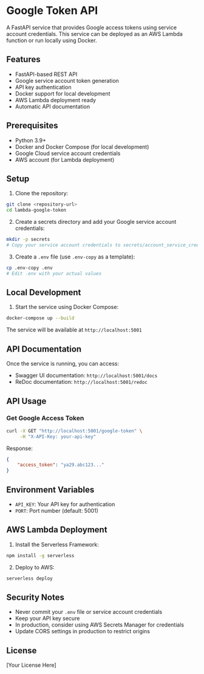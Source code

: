# Google Token API

A FastAPI service that provides Google access tokens using service account credentials. This service can be deployed as an AWS Lambda function or run locally using Docker.

## Features

- FastAPI-based REST API
- Google service account token generation
- API key authentication
- Docker support for local development
- AWS Lambda deployment ready
- Automatic API documentation

## Prerequisites

- Python 3.9+
- Docker and Docker Compose (for local development)
- Google Cloud service account credentials
- AWS account (for Lambda deployment)

## Setup

1. Clone the repository:
```bash
git clone <repository-url>
cd lambda-google-token
```

2. Create a secrets directory and add your Google service account credentials:
```bash
mkdir -p secrets
# Copy your service account credentials to secrets/account_service_credentials.json
```

3. Create a `.env` file (use `.env-copy` as a template):
```bash
cp .env-copy .env
# Edit .env with your actual values
```

## Local Development

1. Start the service using Docker Compose:
```bash
docker-compose up --build
```

The service will be available at `http://localhost:5001`

## API Documentation

Once the service is running, you can access:
- Swagger UI documentation: `http://localhost:5001/docs`
- ReDoc documentation: `http://localhost:5001/redoc`

## API Usage

### Get Google Access Token

```bash
curl -X GET "http://localhost:5001/google-token" \
     -H "X-API-Key: your-api-key"
```

Response:
```json
{
    "access_token": "ya29.abc123..."
}
```

## Environment Variables

- `API_KEY`: Your API key for authentication
- `PORT`: Port number (default: 5001)

## AWS Lambda Deployment

1. Install the Serverless Framework:
```bash
npm install -g serverless
```

2. Deploy to AWS:
```bash
serverless deploy
```

## Security Notes

- Never commit your `.env` file or service account credentials
- Keep your API key secure
- In production, consider using AWS Secrets Manager for credentials
- Update CORS settings in production to restrict origins

## License

[Your License Here]

